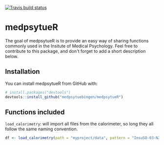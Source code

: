 [![Travis build status](https://travis-ci.org/medpsytuebingen/medpsytueR.svg?branch=master)](https://travis-ci.org/medpsytuebingen/medpsytueR)

# medpsytueR

The goal of medpsytueR is to provide an easy way of sharing functions commonly
used in the Insitute of Medical Psychology. Feel free to contribute to this package,
and don't forget to add a short description below.

## Installation

You can install medpsytueR from GitHub with:


``` r
# install.packages("devtools")
devtools::install_github("medpsytuebingen/medpsytueR")
```

## Functions included

`load_calorimetry`: will import all files from the calorimeter, so long they all
follow the same naming convention.

``` r
df <- load_calorimetry(path = "myproject/data", pattern = "InsuSO-03-N2")
```

